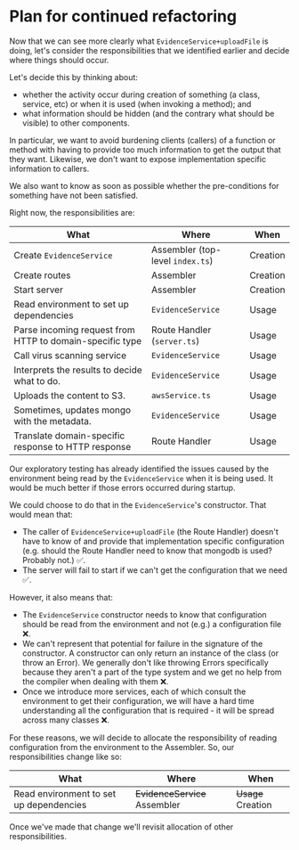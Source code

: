 # Plan for continued refactoring

Now that we can see more clearly what `EvidenceService+uploadFile` is doing, let's consider the responsibilities that we identified earlier and decide where things should occur.

Let's decide this by thinking about:

* whether the activity occur during creation of something (a class, service, etc) or when it is used (when invoking a method); and
* what information should be hidden (and the contrary what should be visible) to other components.

In particular, we want to avoid burdening clients (callers) of a function or method with having to provide too much information to get the output that they want. Likewise, we don't want to expose implementation specific information to callers.

We also want to know as soon as possible whether the pre-conditions for something have not been satisfied.

Right now, the responsibilities are:

| What                     | Where      | When |
| ---- | --- | --- |
| Create `EvidenceService` | Assembler (top-level `index.ts`) | Creation |
| Create routes            | Assembler | Creation |
| Start server             | Assembler | Creation |
| Read environment to set up dependencies | `EvidenceService` | Usage |
| Parse incoming request from HTTP to domain-specific type | Route Handler (`server.ts`) | Usage |
| Call virus scanning service | `EvidenceService` | Usage |
| Interprets the results to decide what to do. | `EvidenceService` | Usage |
| Uploads the content to S3. | `awsService.ts` | Usage |
| Sometimes, updates mongo with the metadata. | `EvidenceService` | Usage |
| Translate domain-specific response to HTTP response | Route Handler | Usage |

Our exploratory testing has already identified the issues caused by the environment being read by the `EvidenceService` when it is being used. It would be much better if those errors occurred during startup.

We could choose to do that in the `EvidenceService`'s constructor. That would mean that:

* The caller of `EvidenceService+uploadFile` (the Route Handler) doesn't have to know of and provide that implementation specific configuration (e.g. should the Route Handler need to know that mongodb is used? Probably not.) ✅.
* The server will fail to start if we can't get the configuration that we need ✅.

However, it also means that:
* The `EvidenceService` constructor needs to know that configuration should be read from the environment and not (e.g.) a configuration file ❌.
* We can't represent that potential for failure in the signature of the constructor. A constructor can only return an instance of the class (or throw an Error). We generally don't like throwing Errors specifically because they aren't a part of the type system and we get no help from the compiler when dealing with them ❌.
* Once we introduce more services, each of which consult the environment to get their configuration, we will have a hard time understanding all the configuration that is required - it will be spread across many classes ❌.

For these reasons, we will decide to allocate the responsibility of reading configuration from the environment to the Assembler. So, our responsibilities change like so:

| What                     | Where      | When |
| ---- | --- | --- |
| Read environment to set up dependencies | ~~EvidenceService~~ Assembler | ~~Usage~~ Creation |

Once we've made that change we'll revisit allocation of other responsibilities.
